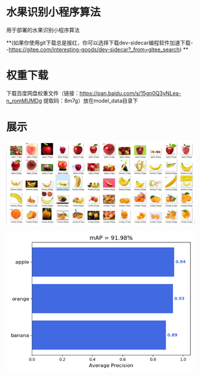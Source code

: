 # 水果识别小程序算法
用于部署的水果识别小程序算法

**(如果你使用git下载总是报红，你可以选择下载dev-sidecar编程软件加速下载--https://gitee.com/interesting-goods/dev-sidecar?_from=gitee_search)
**

# 权重下载
下载百度网盘权重文件（链接：https://pan.baidu.com/s/15gn0Q3yNLea-n_romMUMDg 提取码：8m7g）放在model_data目录下


# 展示
![test](model_data/测试集.jpg)

![map](model_data/mAP.png)
